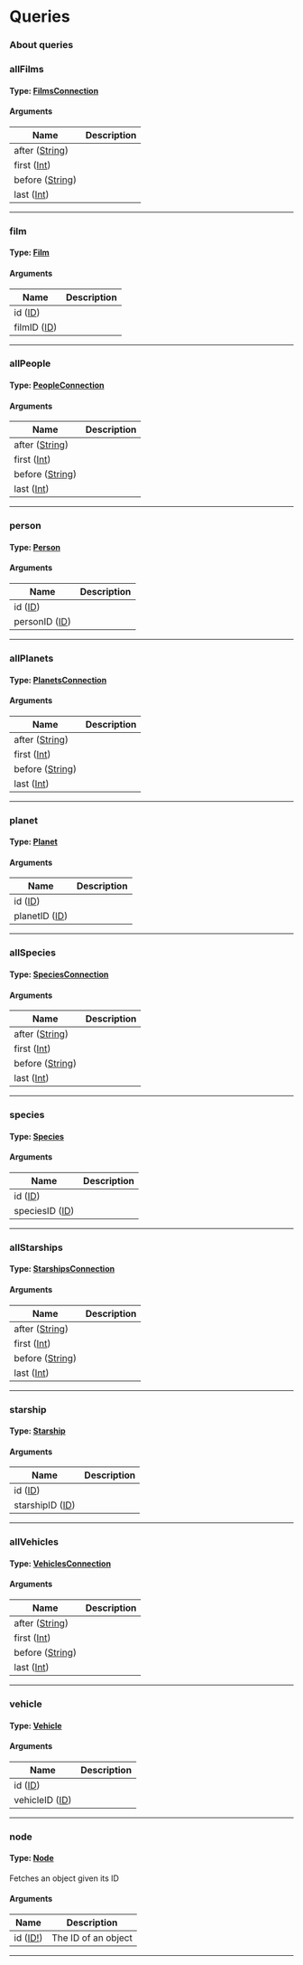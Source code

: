 # Queries

### About queries



### allFilms

#### Type: [FilmsConnection](objects.md#filmsconnection)

 

#### Arguments

| Name | Description |
|------|-------------|
| after ([String](scalars.md#string)) |  |
| first ([Int](scalars.md#int)) |  |
| before ([String](scalars.md#string)) |  |
| last ([Int](scalars.md#int)) |  |

---

### film

#### Type: [Film](objects.md#film)

 

#### Arguments

| Name | Description |
|------|-------------|
| id ([ID](scalars.md#id)) |  |
| filmID ([ID](scalars.md#id)) |  |

---

### allPeople

#### Type: [PeopleConnection](objects.md#peopleconnection)

 

#### Arguments

| Name | Description |
|------|-------------|
| after ([String](scalars.md#string)) |  |
| first ([Int](scalars.md#int)) |  |
| before ([String](scalars.md#string)) |  |
| last ([Int](scalars.md#int)) |  |

---

### person

#### Type: [Person](objects.md#person)

 

#### Arguments

| Name | Description |
|------|-------------|
| id ([ID](scalars.md#id)) |  |
| personID ([ID](scalars.md#id)) |  |

---

### allPlanets

#### Type: [PlanetsConnection](objects.md#planetsconnection)

 

#### Arguments

| Name | Description |
|------|-------------|
| after ([String](scalars.md#string)) |  |
| first ([Int](scalars.md#int)) |  |
| before ([String](scalars.md#string)) |  |
| last ([Int](scalars.md#int)) |  |

---

### planet

#### Type: [Planet](objects.md#planet)

 

#### Arguments

| Name | Description |
|------|-------------|
| id ([ID](scalars.md#id)) |  |
| planetID ([ID](scalars.md#id)) |  |

---

### allSpecies

#### Type: [SpeciesConnection](objects.md#speciesconnection)

 

#### Arguments

| Name | Description |
|------|-------------|
| after ([String](scalars.md#string)) |  |
| first ([Int](scalars.md#int)) |  |
| before ([String](scalars.md#string)) |  |
| last ([Int](scalars.md#int)) |  |

---

### species

#### Type: [Species](objects.md#species)

 

#### Arguments

| Name | Description |
|------|-------------|
| id ([ID](scalars.md#id)) |  |
| speciesID ([ID](scalars.md#id)) |  |

---

### allStarships

#### Type: [StarshipsConnection](objects.md#starshipsconnection)

 

#### Arguments

| Name | Description |
|------|-------------|
| after ([String](scalars.md#string)) |  |
| first ([Int](scalars.md#int)) |  |
| before ([String](scalars.md#string)) |  |
| last ([Int](scalars.md#int)) |  |

---

### starship

#### Type: [Starship](objects.md#starship)

 

#### Arguments

| Name | Description |
|------|-------------|
| id ([ID](scalars.md#id)) |  |
| starshipID ([ID](scalars.md#id)) |  |

---

### allVehicles

#### Type: [VehiclesConnection](objects.md#vehiclesconnection)

 

#### Arguments

| Name | Description |
|------|-------------|
| after ([String](scalars.md#string)) |  |
| first ([Int](scalars.md#int)) |  |
| before ([String](scalars.md#string)) |  |
| last ([Int](scalars.md#int)) |  |

---

### vehicle

#### Type: [Vehicle](objects.md#vehicle)

 

#### Arguments

| Name | Description |
|------|-------------|
| id ([ID](scalars.md#id)) |  |
| vehicleID ([ID](scalars.md#id)) |  |

---

### node

#### Type: [Node](interfaces.md#node)

Fetches an object given its ID 

#### Arguments

| Name | Description |
|------|-------------|
| id ([ID!](scalars.md#id)) | The ID of an object |

---
